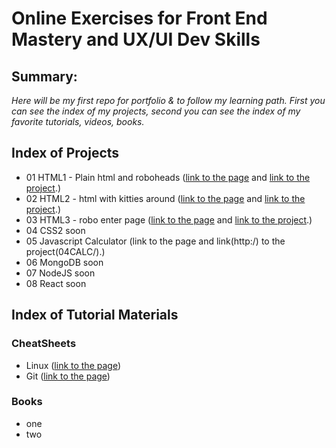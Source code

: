 # Online Exercises for Front End Mastery and UX/UI Dev Skills

## Summary:
*Here will be my first repo for portfolio & to follow my learning path. First you can see the index of my projects, second you can see the index of my favorite tutorials, videos, books.*

## Index of Projects
- 01 HTML1 - Plain html and roboheads ([link to the page](http://darkhan.uw.hu/exercises/01/index.html) and [link to the project](01HTML1/).)
- 02 HTML2 - html with kitties around  ([link to the page](http://darkhan.uw.hu/exercises/02/index.html) and [link to the project](02HTML2/).)
- 03 HTML3 - robo enter page ([link to the page](http://darkhan.uw.hu/) and [link to the project](03HTML3/).) 
- 04 CSS2 soon
- 05 Javascript Calculator (link to the page and link(http:/) to the project(04CALC/).)
- 06 MongoDB soon
- 07 NodeJS soon
- 08 React soon


## Index of Tutorial Materials
### CheatSheets
- Linux ([link to the page](http://darkhan.uw.hu/files/LinuxCheatSheet.pdf))
- Git ([link to the page](http://darkhan.uw.hu/files/Git%20Quick%20Cheat%20Sheet.pdf))

### Books
- one
- two
